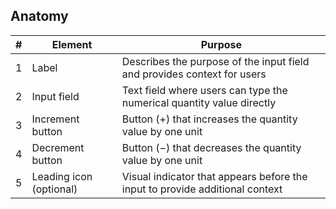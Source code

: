 ## Anatomy

| # | Element | Purpose |
|---|---------|---------|
| 1 | Label | Describes the purpose of the input field and provides context for users |
| 2 | Input field | Text field where users can type the numerical quantity value directly |
| 3 | Increment button | Button (+) that increases the quantity value by one unit |
| 4 | Decrement button | Button (−) that decreases the quantity value by one unit |
| 5 | Leading icon (optional) | Visual indicator that appears before the input to provide additional context |